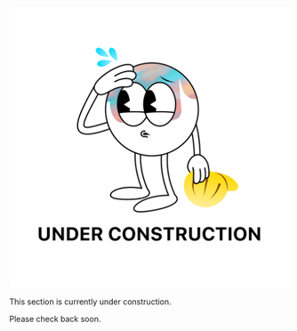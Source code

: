 ![](/public/photos/spaceboy3000/under-construction.png)

This section is currently under construction.

Please check back soon.
